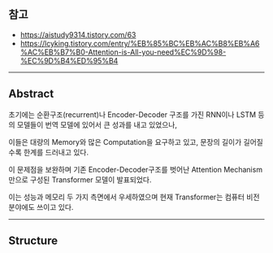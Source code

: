 ## 참고
- https://aistudy9314.tistory.com/63
- https://lcyking.tistory.com/entry/%EB%85%BC%EB%AC%B8%EB%A6%AC%EB%B7%B0-Attention-is-All-you-need%EC%9D%98-%EC%9D%B4%ED%95%B4

---

## Abstract

초기에는 순환구조(recurrent)나 Encoder-Decoder 구조를 가진 RNN이나 LSTM 등의 모델들이 번역 모델에 있어서 큰 성과를 내고 있었으나,

이들은 대량의 Memory와 많은 Computation을 요구하고 있고, 문장의 길이가 길어질수록 한계를 드러내고 있다.

이 문제점을 보완하며 기존 Encoder-Decoder구조를 벗어난 Attention Mechanism만으로 구성된 Transformer 모델이 발표되었다.

이는 성능과 메모리 두 가지 측면에서 우세하였으며 현재 Transformer는 컴퓨터 비전분야에도 쓰이고 있다.

---

## Structure

